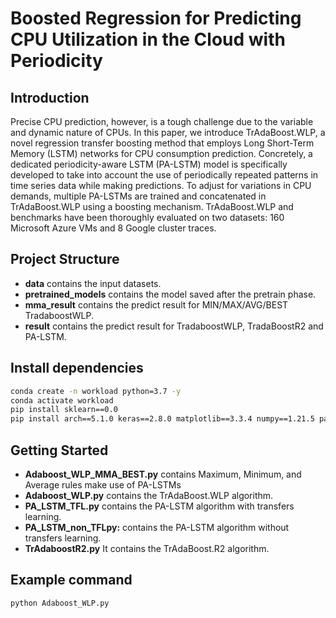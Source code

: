 # Boosted Regression for Predicting CPU Utilization in the Cloud with Periodicity

## Introduction
Precise CPU prediction, however, is a tough challenge due to the variable and dynamic nature of CPUs. In this paper, we introduce TrAdaBoost.WLP, a novel regression transfer boosting method that employs Long Short-Term Memory (LSTM) networks for CPU consumption prediction. Concretely, a dedicated periodicity-aware LSTM (PA-LSTM) model is specifically developed to take into account the use of periodically repeated patterns in time series data while making predictions. To adjust for variations in CPU demands, multiple PA-LSTMs are trained and concatenated in TrAdaBoost.WLP using a boosting mechanism. TrAdaBoost.WLP and benchmarks have been thoroughly evaluated on two datasets: 160 Microsoft Azure VMs and 8 Google cluster traces.


## Project Structure

* **data** contains the input datasets.
* **pretrained_models** contains the model saved after the pretrain phase.
* **mma_result** contains the predict result for MIN/MAX/AVG/BEST TradaboostWLP.
* **result** contains the predict result for TradaboostWLP, TradaBoostR2 and PA-LSTM.

## Install dependencies
```bash
conda create -n workload python=3.7 -y   
conda activate workload               
pip install sklearn==0.0  
pip install arch==5.1.0 keras==2.8.0 matplotlib==3.3.4 numpy==1.21.5 pandas==1.2.3 statsmodels==0.12.2 talos== 1.0.2 tensorflow==2.8.0 tensorflow-gpu==2.8.0 tensorflow-probability==0.14.0
```


## Getting Started
* **Adaboost_WLP_MMA_BEST.py**  contains Maximum, Minimum, and Average rules make use of PA-LSTMs
* **Adaboost_WLP.py**  contains the TrAdaBoost.WLP algorithm.
* **PA_LSTM_TFL.py**  contains the PA-LSTM algorithm with transfers learning.
* **PA_LSTM_non_TFLpy:**  contains the PA-LSTM algorithm without transfers learning.
* **TrAdaboostR2.py** It contains the TrAdaBoost.R2 algorithm.

## Example command 
```bash
python Adaboost_WLP.py
```

